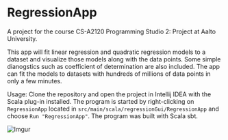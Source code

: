 # RegressionApp

A project for the course CS-A2120 Programming Studio 2: Project at Aalto University.

This app will fit linear regression and quadratic regression models to a dataset
and visualize those models along with the data points. Some simple dianogstics such as
coefficient of determination are also included. The app can fit the models to datasets with
hundreds of millions of data points in only a few minutes.

Usage: Clone the repository and open the project in Intellij IDEA with the Scala plug-in installed. The program is started by right-clicking on `RegressionApp` located in `src/main/scala/regressionGui/RegressionApp` and choose `Run "RegressionApp"`. The program was built with Scala sbt.

![Imgur](https://i.imgur.com/lKUzLEH.png)
